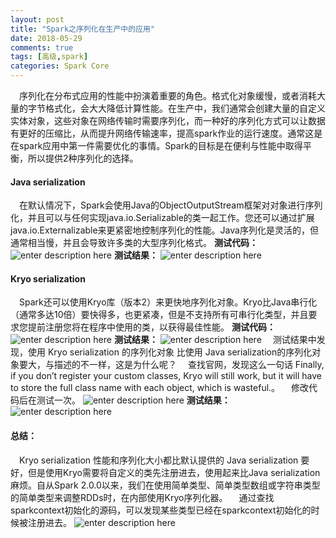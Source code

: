 ```yaml
---
layout: post
title: "Spark之序列化在生产中的应用"
date: 2018-05-29
comments: true
tags: [高级,spark]
categories: Spark Core
---
```



　序列化在分布式应用的性能中扮演着重要的角色。格式化对象缓慢，或者消耗大量的字节格式化，会大大降低计算性能。在生产中，我们通常会创建大量的自定义实体对象，这些对象在网络传输时需要序列化，而一种好的序列化方式可以让数据有更好的压缩比，从而提升网络传输速率，提高spark作业的运行速度。通常这是在spark应用中第一件需要优化的事情。Spark的目标是在便利与性能中取得平衡，所以提供2种序列化的选择。
<!--more--> 
#### Java serialization

　在默认情况下，Spark会使用Java的ObjectOutputStream框架对对象进行序列化，并且可以与任何实现java.io.Serializable的类一起工作。您还可以通过扩展java.io.Externalizable来更紧密地控制序列化的性能。Java序列化是灵活的，但通常相当慢，并且会导致许多类的大型序列化格式。
**测试代码：**
![enter description here](/assets/blogImg/529_1.png)
**测试结果：**
![enter description here](/assets/blogImg/529_2.png)
#### Kryo serialization
　Spark还可以使用Kryo库（版本2）来更快地序列化对象。Kryo比Java串行化（通常多达10倍）要快得多，也更紧凑，但是不支持所有可串行化类型，并且要求您提前注册您将在程序中使用的类，以获得最佳性能。
**测试代码：**
![enter description here](/assets/blogImg/529_3.png)
**测试结果：**
![enter description here](/assets/blogImg/529_4.png)
　测试结果中发现，使用 Kryo serialization 的序列化对象 比使用 Java serialization的序列化对象要大，与描述的不一样，这是为什么呢？
　查找官网，发现这么一句话 Finally, if you don’t register your custom classes, Kryo will still work, but it will have to store the full class name with each object, which is wasteful.。
　修改代码后在测试一次。
 ![enter description here](/assets/blogImg/529_5.png)
 **测试结果：**
 ![enter description here](/assets/blogImg/529_6.png)
 #### 总结：
　Kryo serialization 性能和序列化大小都比默认提供的 Java serialization 要好，但是使用Kryo需要将自定义的类先注册进去，使用起来比Java serialization麻烦。自从Spark 2.0.0以来，我们在使用简单类型、简单类型数组或字符串类型的简单类型来调整RDDs时，在内部使用Kryo序列化器。
　通过查找sparkcontext初始化的源码，可以发现某些类型已经在sparkcontext初始化的时候被注册进去。
  ![enter description here](/assets/blogImg/529_7.png)